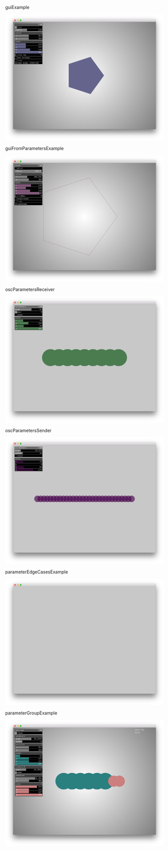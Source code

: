 guiExample

![guiExample](guiExample.png)

guiFromParametersExample

![guiFromParametersExample](guiFromParametersExample.png)

oscParametersReceiver

![oscParametersReceiver](oscParametersReceiver.png)

oscParametersSender

![oscParametersSender](oscParametersSender.png)

parameterEdgeCasesExample

![parameterEdgeCasesExample](parameterEdgeCasesExample.png)

parameterGroupExample

![parameterGroupExample](parameterGroupExample.png)

